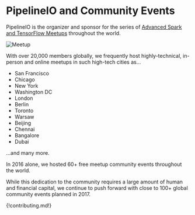 # PipelineIO and Community Events 
PipelineIO is the organizer and sponsor for the series of [Advanced Spark and TensorFlow Meetups](https://www.meetup.com/Advanced-Spark-and-TensorFlow-Meetup/) throughout the world.

![Meetup](http://pipeline.io/images/meetup-442x300.png)

With over 20,000 members globally, we frequently host highly-technical, in-person and online meetups in such high-tech cities as...

* San Francisco
* Chicago
* New York
* Washington DC
* London
* Berlin
* Toronto
* Warsaw
* Beijing
* Chennai
* Bangalore
* Dubai

...and many more.

In 2016 alone, we hosted 60+ free meetup community events throughout the world.  

While this dedication to the community requires a large amount of human and financial capital, we continue to push forward with close to 100+ global community events planned in 2017.

{!contributing.md!}
